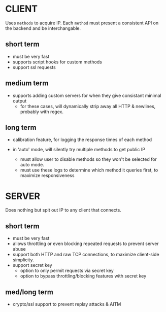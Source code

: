 # CLIENT

Uses `methods` to acquire IP. Each `method` must present a consistent API on the backend and be interchangable.

## short term

* must be very fast
* supports script hooks for custom methods
* support ssl requests

## medium term

* supports adding custom servers for when they give consistant minimal output
  * for these cases, will dynamically strip away all HTTP & newlines, probably with regex.
  
## long term

* calibration feature, for logging the response times of each method

* in 'auto' mode, will silently try multiple methods to get public IP
  * must allow user to disable methods so they won't be selected for auto mode.
  * must use these logs to determine which method it queries first, to maximize responsiveness

# SERVER

Does nothing but spit out IP to any client that connects.

## short term

* must be very fast
* allows throttling or even blocking repeated requests to prevent server abuse
* support both HTTP and raw TCP connections, to maximize client-side simplicity.
* support secret key 
  * option to only permit requests via secret key
  * option to bypass throttling/blocking features with secret key

## med/long term

* crypto/ssl support to prevent replay attacks & AITM
